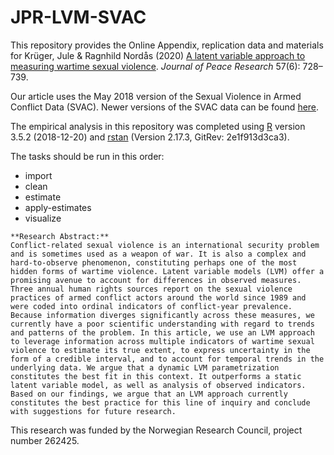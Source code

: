 # JPR-LVM-SVAC
This repository provides the Online Appendix, replication data and materials for Krüger, Jule &amp; Ragnhild Nordås (2020) [A latent variable  approach to measuring wartime sexual violence](https://journals.sagepub.com/doi/full/10.1177/0022343320961147). *Journal of Peace Research* 57(6): 728–739.

Our article uses the May 2018 version of the Sexual Violence in Armed Conflict Data (SVAC). Newer versions of the SVAC data can be found <a href="http://www.sexualviolencedata.org/" target="_blank">here</a>.

The empirical analysis in this repository was completed using [R](https://www.r-project.org/) version 3.5.2 (2018-12-20) and [rstan](https://github.com/stan-dev/rstan) (Version 2.17.3, GitRev: 2e1f913d3ca3).

The tasks should be run in this order:
* import
* clean
* estimate
* apply-estimates
* visualize

```
**Research Abstract:**
Conflict-related sexual violence is an international security problem and is sometimes used as a weapon of war. It is also a complex and hard-to-observe phenomenon, constituting perhaps one of the most hidden forms of wartime violence. Latent variable models (LVM) offer a promising avenue to account for differences in observed measures. Three annual human rights sources report on the sexual violence practices of armed conflict actors around the world since 1989 and were coded into ordinal indicators of conflict-year prevalence. Because information diverges significantly across these measures, we currently have a poor scientific understanding with regard to trends and patterns of the problem. In this article, we use an LVM approach to leverage information across multiple indicators of wartime sexual violence to estimate its true extent, to express uncertainty in the form of a credible interval, and to account for temporal trends in the underlying data. We argue that a dynamic LVM parametrization constitutes the best fit in this context. It outperforms a static latent variable model, as well as analysis of observed indicators. Based on our findings, we argue that an LVM approach currently constitutes the best practice for this line of inquiry and conclude with suggestions for future research.
```

This research was funded by the Norwegian Research Council, project number 262425.
